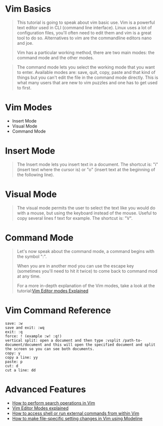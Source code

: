 # Vim Basics
> This tutorial is going to speak about vim basic use. Vim is a powerful text editor used in CLI (command line interface). Linux uses a lot of configuration files, you'll often need to edit them and vim is a great tool to do so. Alternatives to vim are the commandline editors nano and joe.
>
>Vim has a particular working method, there are two main modes: the command mode and the other modes.

>The command mode lets you select the working mode that you want to enter. Available modes are: save, quit, copy, paste and that kind of things but you can't edit the file in the command mode directly. This is what many users that are new to vim puzzles and one has to get used to first.
> 
# Vim Modes
* Insert Mode
* Visual Mode
* Command Mode
>
# Insert Mode
> The Insert mode lets you insert text in a document. The shortcut is: "i" (insert text where the cursor is) or "o" (insert text at the beginning of the following line).
>
# Visual Mode
> The visual mode permits the user to select the text like you would do with a mouse, but using the keyboard instead of the mouse. Useful to copy several lines f text for example. The shortcut is: "V".
>
# Command Mode
> Let's now speak about the command mode, a command begins with the symbol ":".
>
> When you are in another mod you can use the escape key (sometimes you'll need to hit it twice) to come back to command mod at any time.
>
> For a more in-depth explanation of the Vim modes, take a look at the tutorial:[Vim Editor modes Explained]()
>
# Vim Command Reference
```
save: :w
save and exit: :wq
exit: :q
force: ! (example :w! :q!)
vertical split: open a document and then type :vsplit /path-to-document/document and this will open the specified document and split the screen so you can see both documents.
copy: y
copy a line: yy
paste: p
cut: d
cut a line: dd
```
# Advanced Features
* [How to perform search operations in Vim](https://www.howtoforge.com/tutorial/perform-search-operations-in-vim/)
* [Vim Editor Modes explained](https://www.howtoforge.com/tutorial/vim-editor-modes-explained/)
* [How to access shell or run external commands from within Vim](https://www.howtoforge.com/tutorial/how-to-access-shell-or-run-external-commands-from-within-vim/)
* [How to make file-specific setting changes in Vim using Modeline](https://www.howtoforge.com/tutorial/vim-modeline-settings/)
